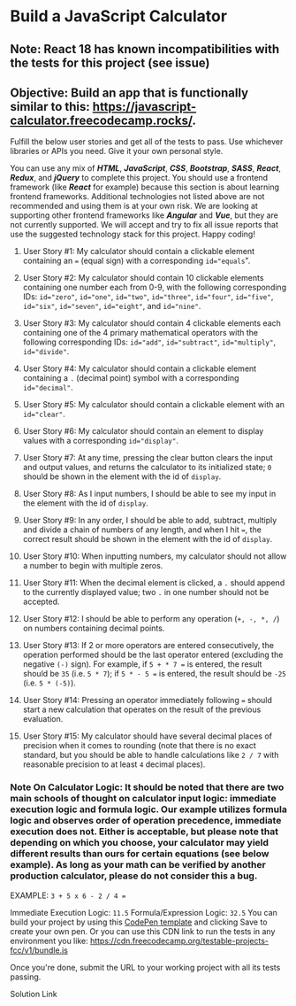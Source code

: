 # Build a JavaScript Calculator

## Note: React 18 has known incompatibilities with the tests for this project (see issue)

## Objective: Build an app that is functionally similar to this: <https://javascript-calculator.freecodecamp.rocks/>.

Fulfill the below user stories and get all of the tests to pass. Use whichever libraries or APIs you need. Give it your own personal style.

You can use any mix of **_HTML_**, **_JavaScript_**, **_CSS_**, **_Bootstrap_**, **_SASS_**, **_React_**, **_Redux_**, and **_jQuery_** to complete this project. You should use a frontend framework (like **_React_** for example) because this section is about learning frontend frameworks. Additional technologies not listed above are not recommended and using them is at your own risk. We are looking at supporting other frontend frameworks like **_Angular_** and **_Vue_**, but they are not currently supported. We will accept and try to fix all issue reports that use the suggested technology stack for this project. Happy coding!

1.  User Story #1: My calculator should contain a clickable element containing an `=` (equal sign) with a corresponding `id="equals`".

2.  User Story #2: My calculator should contain 10 clickable elements containing one number each from 0-9, with the following corresponding IDs: `id="zero"`, `id="one"`, `id="two"`, `id="three"`, `id="four"`, `id="five"`, `id="six"`, `id="seven"`, `id="eight"`, and `id="nine"`.

3.  User Story #3: My calculator should contain 4 clickable elements each containing one of the 4 primary mathematical operators with the following corresponding IDs: `id="add"`, `id="subtract"`, `id="multiply"`, `id="divide"`.

4.  User Story #4: My calculator should contain a clickable element containing a `.` (decimal point) symbol with a corresponding `id="decimal"`.

5.  User Story #5: My calculator should contain a clickable element with an `id="clear"`.

6.  User Story #6: My calculator should contain an element to display values with a corresponding `id="display"`.

7.  User Story #7: At any time, pressing the clear button clears the input and output values, and returns the calculator to its initialized state; `0` should be shown in the element with the id of `display`.

8.  User Story #8: As I input numbers, I should be able to see my input in the element with the id of `display`.

9.  User Story #9: In any order, I should be able to add, subtract, multiply and divide a chain of numbers of any length, and when I hit `=`, the correct result should be shown in the element with the id of `display`.

10. User Story #10: When inputting numbers, my calculator should not allow a number to begin with multiple zeros.

11. User Story #11: When the decimal element is clicked, a `.` should append to the currently displayed value; two `.` in one number should not be accepted.

12. User Story #12: I should be able to perform any operation (`+, -, *, /`) on numbers containing decimal points.

13. User Story #13: If 2 or more operators are entered consecutively, the operation performed should be the last operator entered (excluding the negative `(-)` sign). For example, if `5 + * 7 =` is entered, the result should be `35` (i.e. `5 * 7`); if `5 * - 5 =` is entered, the result should be `-25` (i.e. `5 * (-5)`).

14. User Story #14: Pressing an operator immediately following `=` should start a new calculation that operates on the result of the previous evaluation.

15. User Story #15: My calculator should have several decimal places of precision when it comes to rounding (note that there is no exact standard, but you should be able to handle calculations like `2 / 7` with reasonable precision to at least `4` decimal places).

### Note On Calculator Logic: It should be noted that there are two main schools of thought on calculator input logic: immediate execution logic and formula logic. Our example utilizes formula logic and observes order of operation precedence, immediate execution does not. Either is acceptable, but please note that depending on which you choose, your calculator may yield different results than ours for certain equations (see below example). As long as your math can be verified by another production calculator, please do not consider this a bug.

EXAMPLE: `3 + 5 x 6 - 2 / 4 =`

Immediate Execution Logic: `11.5`
Formula/Expression Logic: `32.5`
You can build your project by using this [CodePen template](https://codepen.io/pen?template=MJjpwO) and clicking Save to create your own pen. Or you can use this CDN link to run the tests in any environment you like: <https://cdn.freecodecamp.org/testable-projects-fcc/v1/bundle.js>

Once you're done, submit the URL to your working project with all its tests passing.

Solution Link
